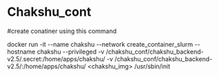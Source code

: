 # Chakshu_cont
#create conatiner using this command

docker run -it --name chakshu --network  create_container_slurm --hostname chakshu --privileged -v /chakshu_conf/chakshu_backend-v2.5/.secret:/home/apps/chakshu/ 
-v /chakshu_conf/chakshu_backend-v2.5/:/home/apps/chakshu/ <chakshu_img> /usr/sbin/init
